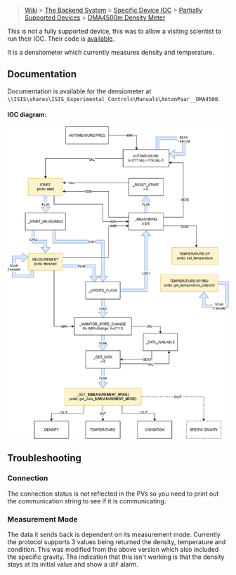 > [Wiki](Home) > [The Backend System](The-Backend-System) > [Specific Device IOC](Specific-Device-IOC) > [Partially Supported Devices](Partially-Supported-Devices) > [DMA4500m Density Meter](DMA4500m-Density-Meter)

This is not a fully supported device, this was to allow a visiting scientist to run their IOC. Their code is [available]( https://bitbucket.org/europeanspallationsource/m-epics-dma4500m/src/master/).

It is a densitometer which currently measures density and temperature.

## Documentation
Documentation is available for the densiometer at `\\ISIS\shares\ISIS_Experimental_Controls\Manuals\AntonPaar__DMA4500`.

#### IOC diagram:
![Diagram of DMA4500M IOC](https://github.com/ISISComputingGroup/ibex_developers_manual/blob/master/images/dma4500m_ioc_diagram.png)

## Troubleshooting

### Connection

The connection status is not reflected in the PVs so you need to print out the communication string to see if it is communicating.

### Measurement Mode

The data it sends back is dependent on its measurement mode. Currently the protocol supports 3 values being returned the density, temperature and condition. This was modified from the above version which also included the specific gravity. The indication that this isn't working is that the density stays at its initial value and show a `UDF` alarm. 

